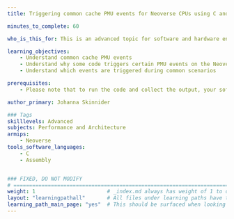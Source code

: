 ```yaml
---
title: Triggering common cache PMU events for Neoverse CPUs using C and Assembly

minutes_to_complete: 60

who_is_this_for: This is an advanced topic for software and hardware engineers who want to understand why and how common cache PMU events are triggered.

learning_objectives: 
    - Understand common cache PMU events
    - Understand why some code triggers certain PMU events on the Neoverse N2 Core
    - Understand which events are triggered during common scenarios

prerequisites:
    - Please note that to run the code and collect the output, your software or debug environment needs some sort of printf() and console support. This example was created on an Arm internal simulation environment but could be run on any simulation environment with printf() support, or on actual hardware (with printf() support in the runtime software). Also please note that this code was run in a bare-metal environment in EL3 with minimal software overhead. If you are running this code on an operating system, like Linux, you may see slight variations in the PMU event counts due to potential software overhead with OS functionality.

author_primary: Johanna Skinnider

### Tags
skilllevels: Advanced
subjects: Performance and Architecture
armips:
    - Neoverse
tools_software_languages:
    - C
    - Assembly


### FIXED, DO NOT MODIFY
# ================================================================================
weight: 1                       # _index.md always has weight of 1 to order correctly
layout: "learningpathall"       # All files under learning paths have this same wrapper
learning_path_main_page: "yes"  # This should be surfaced when looking for related content. Only set for _index.md of learning path content.
---
```

